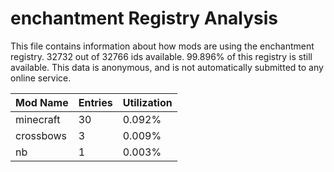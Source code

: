 # enchantment Registry Analysis

This file contains information about how mods are using the enchantment
registry. 32732 out of 32766 ids available. 99.896% of this registry is still
available. This data is anonymous, and is not automatically submitted to any
online service.


| Mod Name  | Entries | Utilization |
|-----------|---------|-------------|
| minecraft | 30      | 0.092%      |
| crossbows | 3       | 0.009%      |
| nb        | 1       | 0.003%      |
